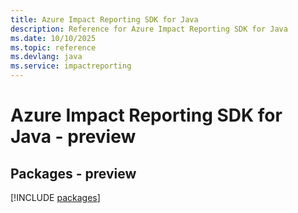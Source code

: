 ```yaml
---
title: Azure Impact Reporting SDK for Java
description: Reference for Azure Impact Reporting SDK for Java
ms.date: 10/10/2025
ms.topic: reference
ms.devlang: java
ms.service: impactreporting
---
```

# Azure Impact Reporting SDK for Java - preview
## Packages - preview
[!INCLUDE [packages](impact-reporting-index.md)]